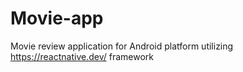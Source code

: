 # Movie-app
Movie review application for Android platform utilizing https://reactnative.dev/ framework
